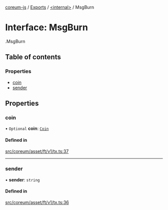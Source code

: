 [coreum-js](../README.md) / [Exports](../modules.md) / [<internal\>](../modules/internal_.md) / MsgBurn

# Interface: MsgBurn

[<internal>](../modules/internal_.md).MsgBurn

## Table of contents

### Properties

- [coin](internal_.MsgBurn.md#coin)
- [sender](internal_.MsgBurn.md#sender)

## Properties

### coin

• `Optional` **coin**: [`Coin`](../modules/internal_.md#coin)

#### Defined in

[src/coreum/asset/ft/v1/tx.ts:37](https://github.com/CooperFoundation/coreum-js/blob/e00873a/src/coreum/asset/ft/v1/tx.ts#L37)

___

### sender

• **sender**: `string`

#### Defined in

[src/coreum/asset/ft/v1/tx.ts:36](https://github.com/CooperFoundation/coreum-js/blob/e00873a/src/coreum/asset/ft/v1/tx.ts#L36)
